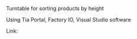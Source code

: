 Turntable for sorting products by height

Using Tia Portal, Factory IO, Visual Studio software

Link: 
